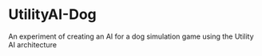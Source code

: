 # UtilityAI-Dog
An experiment of creating an AI for a dog simulation game using the Utility AI architecture
